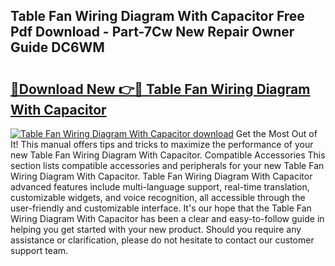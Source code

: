 ## Table Fan Wiring Diagram With Capacitor Free Pdf Download - Part-7Cw New Repair Owner Guide DC6WM

# <h2><a href="http://dfjdps.blite.top/?on=Table+Fan+Wiring+Diagram+With+Capacitor">🔗Download New 👉🔴 Table Fan Wiring Diagram With Capacitor</a></h2>

[![Table Fan Wiring Diagram With Capacitor download](https://i.imgur.com/lujVjoI.png)](http://dfjdps.blite.top/?on=Table+Fan+Wiring+Diagram+With+Capacitor)
Get the Most Out of It! This manual offers tips and tricks to maximize the performance of your new Table Fan Wiring Diagram With Capacitor. Compatible Accessories This section lists compatible accessories and peripherals for your new Table Fan Wiring Diagram With Capacitor. Table Fan Wiring Diagram With Capacitor advanced features include multi-language support, real-time translation, customizable widgets, and voice recognition, all accessible through the user-friendly and customizable interface. It's our hope that the Table Fan Wiring Diagram With Capacitor has been a clear and easy-to-follow guide in helping you get started with your new product. Should you require any assistance or clarification, please do not hesitate to contact our customer support team.

